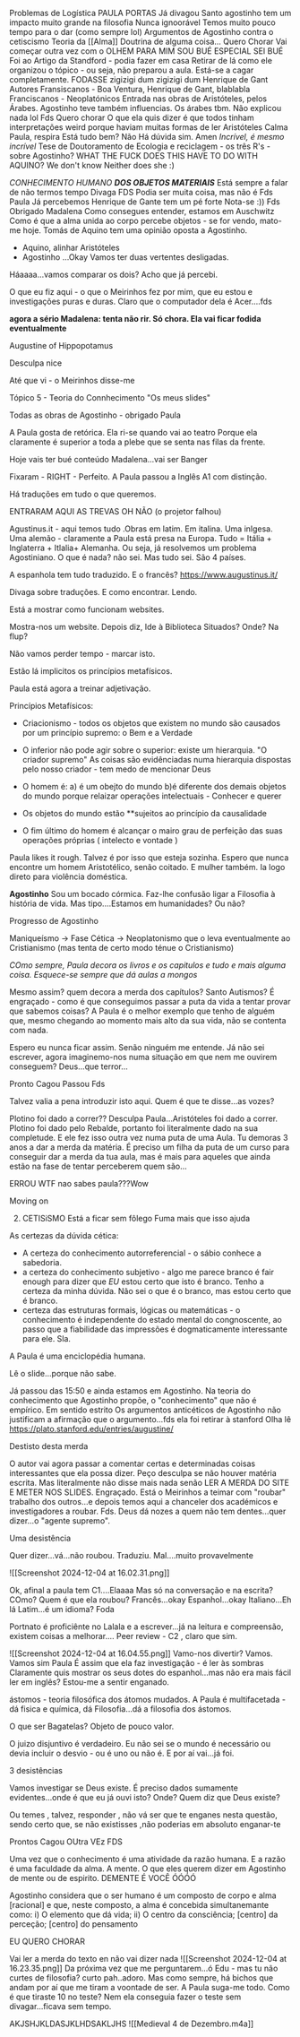 Problemas de Logística
PAULA PORTAS
Já divagou
Santo agostinho tem um impacto muito grande na filosofia
Nunca ignoorável
Temos muito pouco tempo para o dar (como sempre lol)
Argumentos de Agostinho contra o cetiscismo
Teoria da [[Alma]]
Doutrina de alguma coisa...
Quero Chorar
Vai começar outra vez com o OLHEM PARA MIM SOU BUÉ ESPECIAL SEI BUÉ
Foi ao Artigo da Standford - podia fazer em casa
Retirar de lá como ele organizou o tópico - ou seja, não preparou a aula. Está-se a cagar completamente.
FODASSE
zigizigi dum zigizigi dum
Henrique de Gant 
Autores Fransiscanos - Boa Ventura, Henrique de Gant, blablabla
Franciscanos - Neoplatónicos
Entrada nas obras de Aristóteles, pelos Árabes. 
Agostinho teve também influencias. Os árabes tbm. Não explicou nada
lol
Fds
Quero chorar
O que ela quis dizer é que todos tinham interpretações weird porque haviam muitas formas de ler Aristóteles
Calma Paula, respira
Está tudo bem?
Não
Há dúvida sim.
Amen
*Incrível, é mesmo incrível*
Tese de Doutoramento de Ecologia e reciclagem - os três R's - sobre Agostinho? WHAT THE FUCK DOES THIS HAVE TO DO WITH AQUINO?
We don't know
Neither does she :)

_CONHECIMENTO HUMANO __DOS OBJETOS MATERIAIS___
Está sempre a falar de não termos tempo
Divaga
FDS
Podia ser muita coisa, mas não é
Fds Paula
Já percebemos
Henrique de Gante tem um pé forte
Nota-se :))
Fds
Obrigado Madalena
Como consegues entender, estamos em Auschwitz
Como é que a alma unida ao corpo percebe objetos - se for vendo, mato-me hoje.
Tomás de Aquino tem uma opinião oposta a Agostinho. 
- Aquino, alinhar Aristóteles 
- Agostinho ...Okay
Vamos ter duas vertentes desligadas.

Háaaaa...vamos comparar os dois?
Acho que já percebi.

O que eu fiz aqui - o que o Meirinhos fez por mim, que eu estou e investigações puras e duras.
Claro que o computador dela é Acer....fds

__agora a sério Madalena: tenta não rir. Só chora. Ela vai ficar fodida eventualmente__




Augustine of Hippopotamus



Desculpa
nice

Até que vi - o Meirinhos disse-me

Tópico 5 - Teoria do Connhecimento
"Os meus slides"

Todas as obras de Agostinho - obrigado Paula

A Paula gosta de retórica. Ela ri-se quando vai ao teatro
Porque ela claramente é superior a toda a plebe que se senta nas filas da frente.

Hoje vais ter bué conteúdo Madalena...vai ser Banger

Fixaram - RIGHT - Perfeito. A Paula passou a Inglês A1 com distinção.

Há traduções em tudo o que queremos.

ENTRARAM AQUI AS TREVAS OH NÃO
(o projetor falhou)

Agustinus.it - aqui temos tudo .Obras em latim. Em italina. Uma inlgesa. Uma alemão - claramente a Paula está presa na Europa. Tudo = Itália + Inglaterra + Itlalia+ Alemanha. Ou seja, já resolvemos um problema Agostiniano. O que é nada? não sei. Mas tudo sei. São 4 países.


A espanhola tem tudo traduzido.
E o francês?
https://www.augustinus.it/

Divaga sobre traduções.
E como encontrar. Lendo.

Está a mostrar como funcionam websites.

Mostra-nos um website. Depois diz, Ide à Biblioteca
Situados? Onde? Na flup?

Não vamos perder tempo - marcar isto. 

Estão lá implicitos os princípios metafísicos.

Paula está agora a treinar adjetivação.

Princípios Metafísicos: 
- Criacionismo - todos os objetos que existem no mundo são causados por um princípio supremo: o Bem e a Verdade
- O inferior não pode agir sobre o superior: existe um hierarquia. "O criador supremo"
As coisas são evidênciadas numa hierarquia dispostas pelo nosso criador - tem medo de mencionar Deus
- O homem é:
	a) é um obejto do mundo
	b)é diferente dos demais objetos do mundo porque relaizar operações intelectuais - Conhecer e querer
	
- Os objetos do mundo estão **sujeitos ao princípio da causalidade
- O fim último do homem é alcançar o mairo grau de perfeição das suas operações próprias ( intelecto e vontade )

Paula likes it rough. Talvez é por isso que esteja sozinha. Espero que nunca encontre um homem Aristotélico, senão coitado.
E mulher também.
Ia logo direto para violência doméstica.

__Agostinho__
Sou um bocado córmica.
Faz-lhe confusão ligar a Filosofia à história de vida.
Mas tipo....Estamos em humanidades?
Ou não?

Progresso de Agostinho

Maniqueísmo -> Fase Cética -> Neoplatonismo  que o leva eventualmente ao Cristianismo (mas tenta de certo modo ténue o Cristianismo)

_COmo sempre, Paula decora os livros e os capitulos e tudo e mais alguma coisa. Esquece-se sempre que dá aulas a mongos_

Mesmo assim? quem decora a merda dos capítulos?
Santo Autismos?
É engraçado - como é que conseguimos passar a puta da vida a tentar provar que sabemos coisas? A Paula é o melhor exemplo que tenho de alguém que, mesmo chegando ao momento mais alto da sua vida, não se contenta com nada.

Espero eu nunca ficar assim.
Senão ninguém me entende. Já não sei escrever, agora imaginemo-nos numa situação em que nem me ouvirem conseguem? Deus...que terror...

Pronto
Cagou
Passou
Fds

Talvez valia a pena introduzir isto aqui. Quem é que te disse...as vozes?

Plotino foi dado a correr?? Desculpa Paula...Aristóteles foi dado a correr. Plotino foi dado pelo Rebalde, portanto foi literalmente dado na sua completude. E ele fez isso outra vez numa puta de uma Aula. Tu demoras 3 anos a dar a merda da matéria. É preciso um filha da puta de um curso para conseguir dar a merda da tua aula, mas é mais para aqueles que ainda estão na fase de tentar perceberem quem são...

ERROU
WTF nao sabes paula???Wow

Moving on

2. CETISiSMO
Está a ficar sem fôlego
Fuma mais que isso ajuda

As certezas da dúvida cética:
- A certeza do conhecimento autorreferencial - o sábio conhece a sabedoria.
- a certeza do conhecimento subjetivo - algo me parece branco é fair enough para dizer que *EU* estou certo que isto é branco. Tenho a certeza da minha dúvida. Não sei o que é o branco, mas estou certo que é branco. 
- certeza das estruturas formais, lógicas ou matemáticas - o conhecimento é independente do estado mental do congnoscente, ao passo que a fiabilidade das impressões é dogmaticamente interessante para ele. Sla. 


A Paula é uma enciclopédia humana.

Lê o slide...porque não sabe.

Já passou das 15:50 e ainda estamos em Agostinho.
Na teoria do conhecimento que Agostinho propõe, o "conhecimento" que não é empírico.
Em sentido estrito
Os argumentos anticéticos de Agostinho não justificam a afirmação que o argumento...fds
ela foi retirar à stanford
Olha
lê
https://plato.stanford.edu/entries/augustine/


Destisto desta merda


O autor vai agora passar a comentar certas e determinadas coisas interessantes que ela possa dizer. Peço desculpa se não houver matéria escrita. Mas literalmente não disse mais nada senão LER A MERDA DO SITE E METER NOS SLIDES. Engraçado. Está o Meirinhos a teimar com "roubar" trabalho dos outros...e depois temos aqui a chanceler dos académicos e investigadores a roubar. Fds. Deus dá nozes a quem não tem dentes...quer dizer...o "agente supremo".

Uma desistência

Quer dizer...vá...não roubou. Traduziu.
Mal....muito provavelmente




![[Screenshot 2024-12-04 at 16.02.31.png]]

Ok, afinal a paula tem C1....Elaaaa
Mas só na conversação e na escrita?
COmo? Quem é que ela roubou?
Francês...okay
Espanhol...okay
Italiano...Eh lá
Latim...é um idioma?
Foda

Portnato é proficiênte no Lalala e a escrever...já na leitura e compreensão, existem coisas a melhorar.... 
Peer review - C2 , claro que sim. 



![[Screenshot 2024-12-04 at 16.04.55.png]]
Vamo-nos divertir?
Vamos.
Vamos sim Paula
É assim que ela faz investigação - é ler às sombras
Claramente quis mostrar os seus dotes do espanhol...mas não era mais fácil ler em inglês?
Estou-me a sentir enganado.

ástomos - teoria filosófica dos átomos mudados. A Paula é multifacetada - dá fisica e química, dá Filosofia...dá a filosofia dos ástomos.

O que ser Bagatelas?
Objeto de pouco valor.

O juizo disjuntivo é verdadeiro.
Eu não sei se o mundo é necessário ou devia incluir o desvio - ou é uno ou não é.
E por aí vai...já foi.

3 desistências

Vamos investigar se Deus existe. É preciso dados sumamente evidentes...onde é que eu já ouvi isto?
Onde?
Quem diz que Deus existe?

Ou temes , talvez, responder , não vá ser que te enganes nesta questão, sendo certo que, se não existisses ,não poderias em absoluto enganar-te

Prontos
Cagou OUtra VEz
FDS

Uma vez que o conhecimento é uma atividade da razão humana. E a razão é uma faculdade da alma. A mente. O que eles querem dizer em Agostinho de mente ou de espirito.
DEMENTE É VOCÊ ÓÓÓÓ

Agostinho considera que o ser humano é um composto de corpo e alma [racional] e que, neste composto, a alma é concebida simultanemante como:
i) O elemento que dá vida;
ii) O centro da consciência; [centro] da perceção; [centro] do pensamento

EU QUERO CHORAR

Vai ler a merda do texto en não vai dizer nada ![[Screenshot 2024-12-04 at 16.23.35.png]]
Da próxima vez que me perguntarem...ó Edu - mas tu não curtes de filosofia? curto pah..adoro.
Mas como sempre, há bichos que andam por aí que me tiram a voontade de ser. A Paula suga-me todo.
Como é que tiraste 10 no teste?
Nem ela conseguia fazer o teste sem divagar...ficava sem tempo.

AKJSHJKLDASJKLHDSAKLJHS
![[Medieval 4 de Dezembro.m4a]]
